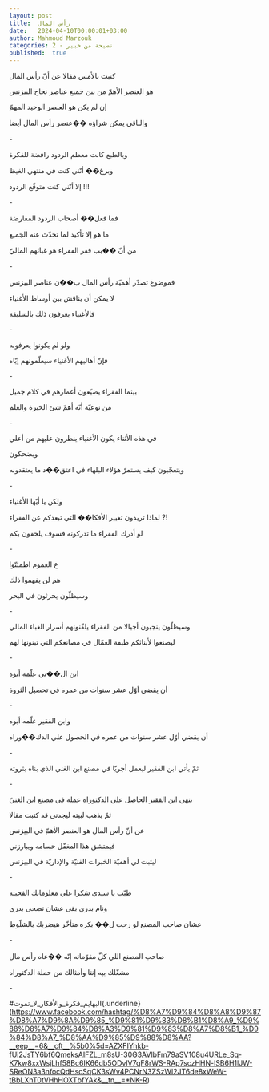 ```yaml
---
layout: post
title:  رأس المال
date:   2024-04-10T00:00:01+03:00
author: Mahmoud Marzouk
categories: 2 - نصيحة من خبير
published:  true
---
```

كتبت بالأمس مقالا عن أنّ رأس المال

هو العنصر الأهمّ من بين جميع عناصر نجاح البيزنس

إن لم يكن هو العنصر الوحيد المهمّ

والباقي يمكن شراؤه ��عنصر رأس المال أيضا

\-

وبالطبع كانت معظم الردود رافضة للفكرة

وبرغ�� أنّني كنت في منتهي الغيظ

إلا أنّني كنت متوقّع الردود !!!

\-

فما فعل�� أصحاب الردود المعارضة

ما هو إلا تأكيد لما تحدّث عنه الجميع

من أنّ ��بب فقر الفقراء هو غبائهم الماليّ

\-

فموضوع تصدّر أهميّة رأس المال ب��ن عناصر البيزنس

لا يمكن أن يناقش بين أوساط الأغنياء

فالأغنياء يعرفون ذلك بالسليقة

\-

ولو لم يكونوا يعرفونه

فإنّ أهاليهم الأغنياء سيعلّمونهم إيّاه

\-

بينما الفقراء يضيّعون أعمارهم في كلام جميل

من نوعيّة أنّه أهمّ شئ الخبرة والعلم

\-

في هذه الأثناء يكون الأغنياء ينظرون عليهم من أعلي

ويضحكون

ويتعجّبون كيف يستمرّ هؤلاء البلهاء في اعتق��د ما يعتقدونه

\-

ولكن يا أيّها الأغنياء

لماذا تريدون تغيير الأفكا�� التي تبعدكم عن الفقراء ?!

لو أدرك الفقراء ما تدركونه فسوف يلحقون بكم

\-

ع العموم اطمئنّوا

هم لن يفهموا ذلك

وسيظلّون يحرثون في البحر

\-

وسيظلّون ينجبون أجيالا من الفقراء يلقّنونهم أسرار الغباء
المالي

ليصنعوا لأبنائكم طبقة العمّال في مصانعكم التي تبنونها لهم

\-

ابن ال��ني علّمه أبوه

أن يقضي أوّل عشر سنوات من عمره في تحصيل الثروة

\-

وابن الفقير علّمه أبوه

أن يقضي أوّل عشر سنوات من عمره في الحصول علي الدك��وراه

\-

ثمّ يأتي ابن الفقير ليعمل أجريّا في مصنع ابن الغني الذي بناه
بثروته

\-

ينهي ابن الفقير الحاصل علي الدكتوراه عمله في مصنع ابن الغنيّ

ثمّ يذهب لبيته ليجدني قد كتبت مقالا

عن أنّ رأس المال هو العنصر الأهمّ في البيزنس

فيمتشق هذا المغفّل حسامه ويبارزني

ليثبت لي أهميّة الخبرات الفنيّة والإداريّة في البيزنس

\-

طيّب يا سيدي شكرا علي معلوماتك الفحيتة

ونام بدري بقي عشان تصحي بدري

عشان صاحب المصنع لو رحت ل�� بكره متأخّر هيضربك بالشلّوط

\-

صاحب المصنع اللي كلّ مقوّماته إنّه ��عاه رأس مال

مشغّلك بيه إنتا وأمثالك من حملة الدكتوراه

\-

\#البهايم_فكرة_والأفكار_لا_تموت{.underline}(https://www.facebook.com/hashtag/%D8%A7%D9%84%D8%A8%D9%87%D8%A7%D9%8A%D9%85_%D9%81%D9%83%D8%B1%D8%A9_%D9%88%D8%A7%D9%84%D8%A3%D9%81%D9%83%D8%A7%D8%B1_%D9%84%D8%A7_%D8%AA%D9%85%D9%88%D8%AA?__eep__=6&__cft__%5b0%5d=AZXFIYnkb-fUi2JsTY6bf6QmeksAIFZL_m8sU-30G3AVlbFm79aSV108u4URLe_Sq-K7kw8xxWsjLhf58Bc6IK66db5ODvlV7qF8rWS-RAp7sczHHN-lSB6H1lJW-SReON3a3nfocQdHscSqCK3sWv4PCNrN3ZSzWl2JT6de8xWeW-tBbLXhT0tVHhHOXTbfYAk&__tn__=*NK-R)

